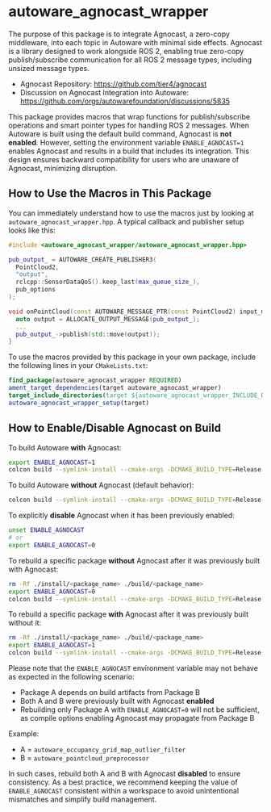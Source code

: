# autoware_agnocast_wrapper

The purpose of this package is to integrate Agnocast, a zero-copy middleware, into each topic in Autoware with minimal side effects. Agnocast is a library designed to work alongside ROS 2, enabling true zero-copy publish/subscribe communication for all ROS 2 message types, including unsized message types.

- Agnocast Repository: <https://github.com/tier4/agnocast>
- Discussion on Agnocast Integration into Autoware: <https://github.com/orgs/autowarefoundation/discussions/5835>

This package provides macros that wrap functions for publish/subscribe operations and smart pointer types for handling ROS 2 messages. When Autoware is built using the default build command, Agnocast is **not enabled**. However, setting the environment variable `ENABLE_AGNOCAST=1` enables Agnocast and results in a build that includes its integration. This design ensures backward compatibility for users who are unaware of Agnocast, minimizing disruption.

## How to Use the Macros in This Package

You can immediately understand how to use the macros just by looking at `autoware_agnocast_wrapper.hpp`. A typical callback and publisher setup looks like this:

```cpp
#include <autoware_agnocast_wrapper/autoware_agnocast_wrapper.hpp>

pub_output_ = AUTOWARE_CREATE_PUBLISHER3(
  PointCloud2,
  "output",
  rclcpp::SensorDataQoS().keep_last(max_queue_size_),
  pub_options
);

void onPointCloud(const AUTOWARE_MESSAGE_PTR(const PointCloud2) input_msg) {
  auto output = ALLOCATE_OUTPUT_MESSAGE(pub_output_);
  ...
  pub_output_->publish(std::move(output));
}
```

To use the macros provided by this package in your own package, include the following lines in your `CMakeLists.txt`:
```cmake
find_package(autoware_agnocast_wrapper REQUIRED)
ament_target_dependencies(target autoware_agnocast_wrapper)
target_include_directories(target ${autoware_agnocast_wrapper_INCLUDE_DIRS})
autoware_agnocast_wrapper_setup(target)
```

## How to Enable/Disable Agnocast on Build

To build Autoware **with** Agnocast:

```bash
export ENABLE_AGNOCAST=1
colcon build --symlink-install --cmake-args -DCMAKE_BUILD_TYPE=Release
```

To build Autoware **without** Agnocast (default behavior):

```bash
colcon build --symlink-install --cmake-args -DCMAKE_BUILD_TYPE=Release
```

To explicitly **disable** Agnocast when it has been previously enabled:

```bash
unset ENABLE_AGNOCAST
# or
export ENABLE_AGNOCAST=0
```

To rebuild a specific package **without** Agnocast after it was previously built with Agnocast:

```bash
rm -Rf ./install/<package_name> ./build/<package_name>
export ENABLE_AGNOCAST=0
colcon build --symlink-install --cmake-args -DCMAKE_BUILD_TYPE=Release --package-select <package_name>
```

To rebuild a specific package **with** Agnocast after it was previously built without it:

```bash
rm -Rf ./install/<package_name> ./build/<package_name>
export ENABLE_AGNOCAST=1
colcon build --symlink-install --cmake-args -DCMAKE_BUILD_TYPE=Release --package-select <package_name>
```

Please note that the `ENABLE_AGNOCAST` environment variable may not behave as expected in the following scenario:

- Package A depends on build artifacts from Package B
- Both A and B were previously built with Agnocast **enabled**
- Rebuilding only Package A with `ENABLE_AGNOCAST=0` will not be sufficient, as compile options enabling Agnocast may propagate from Package B

Example:

- A = `autoware_occupancy_grid_map_outlier_filter`
- B = `autoware_pointcloud_preprocessor`

In such cases, rebuild both A and B with Agnocast **disabled** to ensure consistency. As a best practice, we recommend keeping the value of `ENABLE_AGNOCAST` consistent within a workspace to avoid unintentional mismatches and simplify build management.
